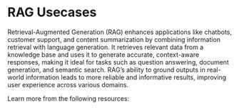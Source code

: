 # RAG Usecases

Retrieval-Augmented Generation (RAG) enhances applications like chatbots, customer support, and content summarization by combining information retrieval with language generation. It retrieves relevant data from a knowledge base and uses it to generate accurate, context-aware responses, making it ideal for tasks such as question answering, document generation, and semantic search. RAG’s ability to ground outputs in real-world information leads to more reliable and informative results, improving user experience across various domains.

Learn more from the following resources:

